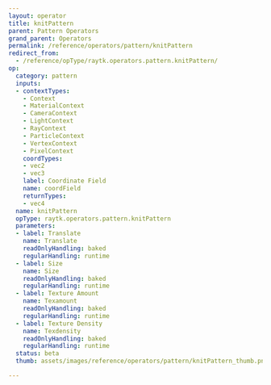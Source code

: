 ```yaml
---
layout: operator
title: knitPattern
parent: Pattern Operators
grand_parent: Operators
permalink: /reference/operators/pattern/knitPattern
redirect_from:
  - /reference/opType/raytk.operators.pattern.knitPattern/
op:
  category: pattern
  inputs:
  - contextTypes:
    - Context
    - MaterialContext
    - CameraContext
    - LightContext
    - RayContext
    - ParticleContext
    - VertexContext
    - PixelContext
    coordTypes:
    - vec2
    - vec3
    label: Coordinate Field
    name: coordField
    returnTypes:
    - vec4
  name: knitPattern
  opType: raytk.operators.pattern.knitPattern
  parameters:
  - label: Translate
    name: Translate
    readOnlyHandling: baked
    regularHandling: runtime
  - label: Size
    name: Size
    readOnlyHandling: baked
    regularHandling: runtime
  - label: Texture Amount
    name: Texamount
    readOnlyHandling: baked
    regularHandling: runtime
  - label: Texture Density
    name: Texdensity
    readOnlyHandling: baked
    regularHandling: runtime
  status: beta
  thumb: assets/images/reference/operators/pattern/knitPattern_thumb.png

---
```


